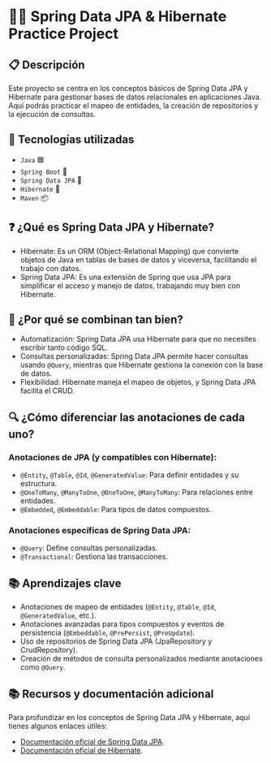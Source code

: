 # 🐱‍💻 Spring Data JPA & Hibernate Practice Project

## 📋 Descripción
Este proyecto se centra en los conceptos básicos de Spring Data JPA y Hibernate para gestionar bases de datos relacionales en aplicaciones Java. Aquí podrás practicar el mapeo de entidades, la creación de repositorios y la ejecución de consultas.

## 🧰 Tecnologías utilizadas
- `Java` 🟦
- `Spring Boot` 🌱
- `Spring Data JPA` 📜
- `Hibernate` 🐘
- `Maven` 📦

## ❓ ¿Qué es Spring Data JPA y Hibernate?
- Hibernate: Es un ORM (Object-Relational Mapping) que convierte objetos de Java en tablas de bases de datos y viceversa, facilitando el trabajo con datos.
- Spring Data JPA: Es una extensión de Spring que usa JPA para simplificar el acceso y manejo de datos, trabajando muy bien con Hibernate.

## 🌟 ¿Por qué se combinan tan bien?
- Automatización: Spring Data JPA usa Hibernate para que no necesites escribir tanto código SQL.
- Consultas personalizadas: Spring Data JPA permite hacer consultas usando `@Query`, mientras que Hibernate gestiona la conexión con la base de datos.
- Flexibilidad: Hibernate maneja el mapeo de objetos, y Spring Data JPA facilita el CRUD.

## 🔍 ¿Cómo diferenciar las anotaciones de cada uno?
### Anotaciones de JPA (y compatibles con Hibernate):

- `@Entity`, `@Table`, `@Id`, `@GeneratedValue`: Para definir entidades y su estructura.
- `@OneToMany`, `@ManyToOne`, `@OneToOne`, `@ManyToMany`: Para relaciones entre entidades.
- `@Embedded`, `@Embeddable`: Para tipos de datos compuestos.

### Anotaciones específicas de Spring Data JPA:

- `@Query`: Define consultas personalizadas.
- `@Transactional`: Gestiona las transacciones.

## 📚 Aprendizajes clave

- Anotaciones de mapeo de entidades (`@Entity`, `@Table`, `@Id`, `@GeneratedValue`, etc.).
- Anotaciones avanzadas para tipos compuestos y eventos de persistencia (`@Embeddable`, `@PrePersist`, `@PreUpdate`).
- Uso de repositorios de Spring Data JPA (JpaRepository y CrudRepository).
- Creación de métodos de consulta personalizados mediante anotaciones como `@Query`.

## 📚 Recursos y documentación adicional
Para profundizar en los conceptos de Spring Data JPA y Hibernate, aquí tienes algunos enlaces útiles:

* [Documentación oficial de Spring Data JPA](https://docs.spring.io/spring-data/jpa/reference/jpa.html).
* [Documentación oficial de Hibernate](https://hibernate.org/).
